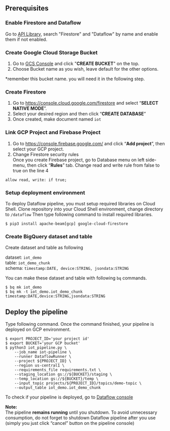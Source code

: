 ## Prerequisites

### Enable Firestore and Dataflow
Go to [API Library](https://console.cloud.google.com/apis/library), search "Firestore" and "Dataflow" by name and enable them if not enabled.

### Create Google Cloud Storage Bucket
1. Go to [GCS Console](https://console.cloud.google.com/storage) and click "**CREATE BUCKET**" on the top.
2. Choose Bucket name as you wish, leave default for the other options.

*remember this bucket name. you will need it in the following step.

### Create Firestore 
1. Go to https://console.cloud.google.com/firestore and select “**SELECT NATIVE MODE**”.
2. Select your desired region and then click “**CREATE DATABASE**”
3. Once created, make document named `iot`

### Link GCP Project and Firebase Project
1. Go to https://console.firebase.google.com/ and click “**Add project**”, then select your GCP project.
2. Change Firestore security rules  
Once you create Firebase project, go to Database menu on left side-menu, then click “**Rules**” tab.
Change read and write rule from false to true on the line 4
```
allow read, write: if true;
```

### Setup deployment environment  
To deploy Dataflow pipeline, you must setup required libraries on Cloud Shell.
Clone repository into your Cloud Shell environment, change directory to `/dataflow`
Then type following command to install required libraries.
```
$ pip3 install apache-beam[gcp] google-cloud-firestore
```

### Create BigQuery dataset and table
Create dataset and table as following

dataset: `iot_demo`  
table: `iot_demo_chunk`  
schema: `timestamp:DATE, device:STRING, jsondata:STRING`  

You can make these dataset and table with following `bq` commands.
```
$ bq mk iot_demo
$ bq mk -t iot_demo.iot_demo_chunk timestamp:DATE,device:STRING,jsondata:STRING
```

## Deploy the pipeline
Type following command. Once the command finished, your pipeline is deployed on GCP environment.

```
$ export PROJECT_ID='your project id'
$ export BUCKET='your GCP bucket'
$ python3 iot_pipeline.py \
    --job_name iot-pipeline \
    --runner DataflowRunner \
    --project ${PROJECT_ID} \
    --region us-central1 \
    --requirements_file requirements.txt \
    --staging_location gs://${BUCKET}/staging \
    --temp_location gs://${BUCKET}/temp \
    --input_topic projects/${PROJECT_ID}/topics/demo-topic \
    --output_table iot_demo.iot_demo_chunk
```

To check if your pipeline is deployed, go to [Dataflow console](https://console.cloud.google.com/dataflow)

**Note:**  
The pipeline **remains running** until you shutdown. To avoid unnecessary consumption, do not forget to shutdown Dataflow pipeline after you use (simply you just click “cancel” button on the pipeline console)
